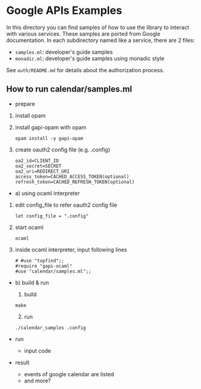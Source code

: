 Google APIs Examples
====================

In this directory you can find samples of how to use the library to interact
with various services. These samples are ported from Google documentation. In
each subdirectory named like a service, there are 2 files:

* `samples.ml`: developer's guide samples
* `monadic.ml`: developer's guide samples using monadic style

See `auth/README.md` for details about the authorization process.

How to run calendar/samples.ml
------------------------------
* prepare
1. install opam
2. install gapi-opam with opam

    ```
    opam install -y gapi-opam
    ```
3. create oauth2 config file (e.g. .config)

    ```
    oa2_id=CLIENT_ID
    oa2_secret=SECRET
    oa2_uri=REDIRECT_URI
    access_token=CACHED_ACCESS_TOKEN(optional)
    refresh_token=CACHED_REFRESH_TOKEN(optional)
    ```
* a) using ocaml interpreter
1. edit config_file to refer oauth2 config file

    ```
    let config_file = ".config"
   ```
1. start ocaml

    ```
    ocaml
    ```
2. inside ocaml interpreter, input following lines

    ```
    # #use "topfind";;
    #require "gapi-ocaml"
    #use "calendar/samples.ml";;
    ```
* b) build & run
  1. build
 
    ```
    make
    ```
  2. run

    ```
    ./calendar_samples .config
    ```
* run
  * input code
* result 
  * events of google calendar are listed
  * and more?
